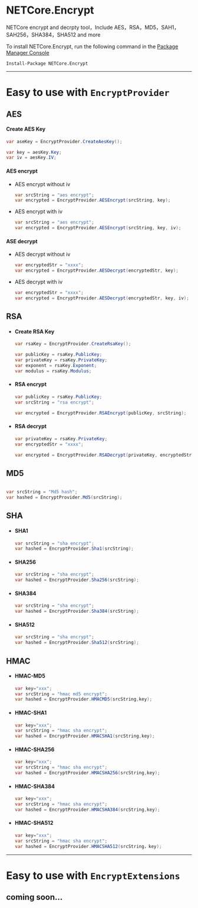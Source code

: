# NETCore.Encrypt
NETCore encrypt and decrpty tool，Include AES，RSA，MD5，SAH1，SAH256，SHA384，SHA512 and more

To install NETCore.Encrypt, run the following command in the [Package Manager Console](https://docs.microsoft.com/zh-cn/nuget/tools/package-manager-console)
```
Install-Package NETCore.Encrypt
```

***

# Easy to use with `EncryptProvider`

## AES

#### Create AES Key

  ```csharp
  var aseKey = EncryptProvider.CreateAesKey();
  
  var key = aesKey.Key;
  var iv = aesKey.IV;
  ```

#### AES encrypt
  - AES encrypt without iv

    ```csharp
    var srcString = "aes encrypt";
    var encrypted = EncryptProvider.AESEncrypt(srcString, key);

    ```
  - AES encrypt with iv

    ```csharp
    var srcString = "aes encrypt";
    var encrypted = EncryptProvider.AESEncrypt(srcString, key, iv);

    ```
#### ASE decrypt

  - AES decrypt without iv
    ```csharp
    var encryptedStr = "xxxx";
    var encrypted = EncryptProvider.AESDecrypt(encryptedStr, key);
    ```
  
  - AES decrypt with iv
   
    ```csharp
    var encryptedStr = "xxxx";
    var encrypted = EncryptProvider.AESDecrypt(encryptedStr, key, iv);
    ```
    
  ## RSA
  
  - #### Create RSA Key

    ```csharp
    var rsaKey = EncryptProvider.CreateRsaKey();

    var publicKey = rsaKey.PublicKey;
    var privateKey = rsaKey.PrivateKey;
    var exponent = rsaKey.Exponent;
    var modulus = rsaKey.Modulus;
    ```
  - #### RSA encrypt
  
    ```csharp
    var publicKey = rsaKey.PublicKey;
    var srcString = "rsa encrypt";

    var encrypted = EncryptProvider.RSAEncrypt(publicKey, srcString);
    ```
  
  - #### RSA decrypt

    ```csharp
    var privateKey = rsaKey.PrivateKey;
    var encryptedStr = "xxxx";

    var encrypted = EncryptProvider.RSADecrypt(privateKey, encryptedStr);
    ```
  
  ## MD5
  
  ```csharp
  
  var srcString = "Md5 hash";
  var hashed = EncryptProvider.Md5(srcString);
  
  ```
  
  ## SHA
  
  - #### SHA1
    ```csharp
    var srcString = "sha encrypt";    
    var hashed = EncryptProvider.Sha1(srcString); 
    ```
  - #### SHA256
    ```csharp  
    var srcString = "sha encrypt";    
    var hashed = EncryptProvider.Sha256(srcString); 
    ```  
  - #### SHA384
    ```csharp  
    var srcString = "sha encrypt";    
    var hashed = EncryptProvider.Sha384(srcString); 
    ```
  - #### SHA512
    ```csharp
    var srcString = "sha encrypt";    
    var hashed = EncryptProvider.Sha512(srcString);
    ```
  
  ## HMAC
  
  - #### HMAC-MD5
    ```csharp
    var key="xxx";
    var srcString = "hmac md5 encrypt";     
    var hashed = EncryptProvider.HMACMD5(srcString,key);
    ```
  - #### HMAC-SHA1
    ```csharp
    var key="xxx";
    var srcString = "hmac sha encrypt";    
    var hashed = EncryptProvider.HMACSHA1(srcString,key);
    ```
  - #### HMAC-SHA256
    ```csharp
    var key="xxx";
    var srcString = "hmac sha encrypt";    
    var hashed = EncryptProvider.HMACSHA256(srcString,key);
    ```
  - #### HMAC-SHA384
    ```csharp
    var key="xxx";
    var srcString = "hmac sha encrypt";    
    var hashed = EncryptProvider.HMACSHA384(srcString,key);
    ```
  - #### HMAC-SHA512
    ```csharp
    var key="xxx";
    var srcString = "hmac sha encrypt";    
    var hashed = EncryptProvider.HMACSHA512(srcString，key);
    ```
    
***
# Easy to use with `EncryptExtensions`

## coming soon...

